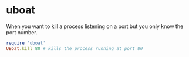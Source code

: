 uboat
=======

When you want to kill a process listening on a port but you only know the port number.

```ruby
require 'uboat'
UBoat.kill 80 # kills the process running at port 80
```

